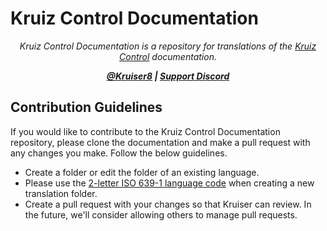 # Kruiz Control Documentation

<p align="center"><i>
Kruiz Control Documentation is a repository for translations of the <a href="https://github.com/Kruiser8/Kruiz-Control">Kruiz Control</a> documentation.
</i></p>

<p align="center"><i><b>
  <a href="https://twitter.com/kruiser8">@Kruiser8</a> |
  <a href="https://discord.gg/wU3ZK3Q">Support Discord</a>
</b></i></p>

## Contribution Guidelines
If you would like to contribute to the Kruiz Control Documentation repository, please clone the documentation and make a pull request with any changes you make. Follow the below guidelines.

- Create a folder or edit the folder of an existing language.
- Please use the <a href="https://en.wikipedia.org/wiki/List_of_ISO_639-1_codes">2-letter ISO 639-1 language code</a> when creating a new translation folder.
- Create a pull request with your changes so that Kruiser can review. In the future, we'll consider allowing others to manage pull requests.
